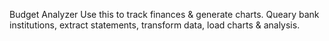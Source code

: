 Budget Analyzer
Use this to track finances & generate charts. Queary bank institutions, extract statements, transform data, load charts & analysis.
